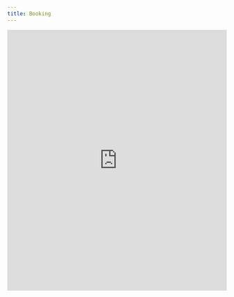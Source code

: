 ```yaml
---
title: Booking
---
```


<!-- Google Calendar Appointment Scheduling begin -->
<iframe src="https://calendar.google.com/calendar/appointments/schedules/AcZssZ0IwD2TwIGffvxRSuls2VjYw4blnt3m-jUseDf6EIHCPI_8iSdBYeW5BykSoeBDAbJOnESt7CDr?gv=true" style="border: 0" width="100%" height="600" frameborder="0"></iframe>
<!-- end Google Calendar Appointment Scheduling -->